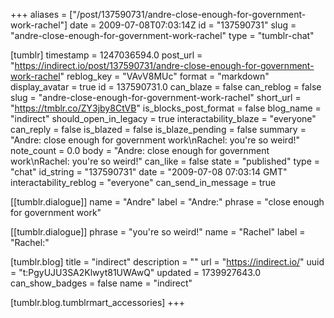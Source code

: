 +++
aliases = ["/post/137590731/andre-close-enough-for-government-work-rachel"]
date = 2009-07-08T07:03:14Z
id = "137590731"
slug = "andre-close-enough-for-government-work-rachel"
type = "tumblr-chat"

[tumblr]
timestamp = 1247036594.0
post_url = "https://indirect.io/post/137590731/andre-close-enough-for-government-work-rachel"
reblog_key = "VAvV8MUc"
format = "markdown"
display_avatar = true
id = 137590731.0
can_blaze = false
can_reblog = false
slug = "andre-close-enough-for-government-work-rachel"
short_url = "https://tmblr.co/ZY3jby8CtVB"
is_blocks_post_format = false
blog_name = "indirect"
should_open_in_legacy = true
interactability_blaze = "everyone"
can_reply = false
is_blazed = false
is_blaze_pending = false
summary = "Andre: close enough for government work\nRachel: you're so weird!"
note_count = 0.0
body = "Andre: close enough for government work\nRachel: you're so weird!"
can_like = false
state = "published"
type = "chat"
id_string = "137590731"
date = "2009-07-08 07:03:14 GMT"
interactability_reblog = "everyone"
can_send_in_message = true

[[tumblr.dialogue]]
name = "Andre"
label = "Andre:"
phrase = "close enough for government work"

[[tumblr.dialogue]]
phrase = "you're so weird!"
name = "Rachel"
label = "Rachel:"

[tumblr.blog]
title = "indirect"
description = ""
url = "https://indirect.io/"
uuid = "t:PgyUJU3SA2Klwyt81UWAwQ"
updated = 1739927643.0
can_show_badges = false
name = "indirect"

[tumblr.blog.tumblrmart_accessories]
+++
